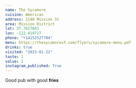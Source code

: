 ```yaml
---
name: The Sycamore
cuisine: American
address: 2140 Mission St
area: Mission District
lat: 37.7627643
lon: -122.419727
phone: "+14152527704"
menu: https://thesycamoresf.com/flyers/sycamore-menu.pdf
drinks: true
visited: "2023-01-21"
taste: 1
value: 2
instagram_published: True
---
```


Good pub with good **fries**
